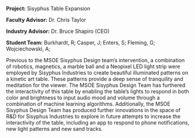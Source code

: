
**Project:** Sisyphus Table Expansion

**Faculty Advisor:** Dr. Chris Taylor

**Industry Advisor:** Dr. Bruce Shapiro (CEO)

**Student Team:** Burkhardt, R; Casper, J; Enters, S; Fleming, G; Wojciechowski, A;

Previous to the MSOE Sisyphus Design team’s intervention, a combination of robotics, magnetics, a marble ball and a Neopixel LED light strip were employed by Sisyphus Industries to create beautiful illuminated patterns on a kinetic art table. These patterns provide a deep sense of tranquility and meditation for the viewer. The MSOE Sisyphus Design Team has furthered the interactivity of this table by enabling the table’s lights to respond in both color and brightness to input audio mood and volume through a combination of machine learning algorithms. Additionally, the MSOE Sisyphus Design Team has produced further innovations in the space of R&D for Sisyphus Industries to explore in future attempts to increase the interactivity of the table, including an app to respond to phone notifications, new light patterns and new sand tracks. 

